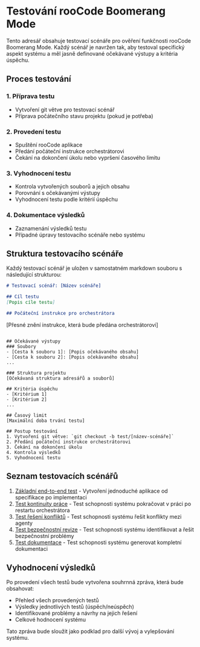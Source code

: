 # Testování rooCode Boomerang Mode

Tento adresář obsahuje testovací scénáře pro ověření funkčnosti rooCode Boomerang Mode. Každý scénář je navržen tak, aby testoval specifický aspekt systému a měl jasně definované očekávané výstupy a kritéria úspěchu.

## Proces testování

### 1. Příprava testu
- Vytvoření git větve pro testovací scénář
- Příprava počátečního stavu projektu (pokud je potřeba)

### 2. Provedení testu
- Spuštění rooCode aplikace
- Předání počáteční instrukce orchestrátorovi
- Čekání na dokončení úkolu nebo vypršení časového limitu

### 3. Vyhodnocení testu
- Kontrola vytvořených souborů a jejich obsahu
- Porovnání s očekávanými výstupy
- Vyhodnocení testu podle kritérií úspěchu

### 4. Dokumentace výsledků
- Zaznamenání výsledků testu
- Případné úpravy testovacího scénáře nebo systému

## Struktura testovacího scénáře

Každý testovací scénář je uložen v samostatném markdown souboru s následující strukturou:

```markdown
# Testovací scénář: [Název scénáře]

## Cíl testu
[Popis cíle testu]

## Počáteční instrukce pro orchestrátora
```
[Přesné znění instrukce, která bude předána orchestrátorovi]
```

## Očekávané výstupy
### Soubory
- [Cesta k souboru 1]: [Popis očekávaného obsahu]
- [Cesta k souboru 2]: [Popis očekávaného obsahu]
...

### Struktura projektu
[Očekávaná struktura adresářů a souborů]

## Kritéria úspěchu
- [Kritérium 1]
- [Kritérium 2]
...

## Časový limit
[Maximální doba trvání testu]

## Postup testování
1. Vytvoření git větve: `git checkout -b test/[název-scénáře]`
2. Předání počáteční instrukce orchestrátorovi
3. Čekání na dokončení úkolu
4. Kontrola výsledků
5. Vyhodnocení testu
```

## Seznam testovacích scénářů

1. [Základní end-to-end test](./scenario_01_basic_e2e.md) - Vytvoření jednoduché aplikace od specifikace po implementaci
2. [Test kontinuity práce](./scenario_02_continuity.md) - Test schopnosti systému pokračovat v práci po restartu orchestrátora
3. [Test řešení konfliktů](./scenario_03_conflict_resolution.md) - Test schopnosti systému řešit konflikty mezi agenty
4. [Test bezpečnostní revize](./scenario_04_security_review.md) - Test schopnosti systému identifikovat a řešit bezpečnostní problémy
5. [Test dokumentace](./scenario_05_documentation.md) - Test schopnosti systému generovat kompletní dokumentaci

## Vyhodnocení výsledků

Po provedení všech testů bude vytvořena souhrnná zpráva, která bude obsahovat:
- Přehled všech provedených testů
- Výsledky jednotlivých testů (úspěch/neúspěch)
- Identifikované problémy a návrhy na jejich řešení
- Celkové hodnocení systému

Tato zpráva bude sloužit jako podklad pro další vývoj a vylepšování systému.
